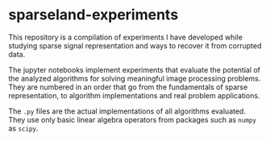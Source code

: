 # sparseland-experiments

This repository is a compilation of experiments I have developed while studying sparse signal representation and ways to recover it from corrupted data.

The jupyter notebooks implement experiments that evaluate the potential of the analyzed algorithms for solving meaningful image processing problems. They are numbered in an order that go from the fundamentals of sparse representation, to algorithm implementations and real problem applications.

The `.py` files are the actual implementations of all algorithms evaluated. They use only basic linear algebra operators from packages such as `numpy` as `scipy`.